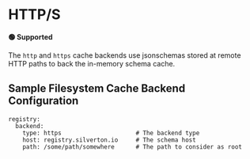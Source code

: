 # HTTP/S

**🟢 Supported**

The `http` and `https` cache backends use jsonschemas stored at remote HTTP paths to back the in-memory schema cache.

## Sample Filesystem Cache Backend Configuration

```
registry:
  backend:
    type: https                     # The backend type
    host: registry.silverton.io     # The schema host
    path: /some/path/somewhere      # The path to consider as root
```
